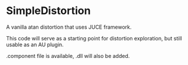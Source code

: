 # SimpleDistortion
A vanilla atan distortion that uses JUCE framework.

This code will serve as a starting point for distortion exploration, but still usable as an AU plugin.

.component file is available, .dll will also be added.
